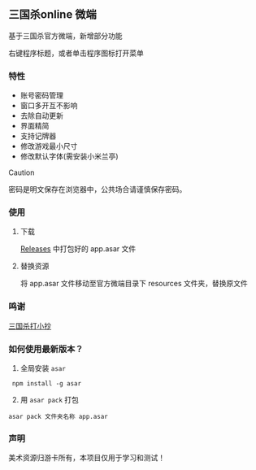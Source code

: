 ## 三国杀online 微端

基于三国杀官方微端，新增部分功能

右键程序标题，或者单击程序图标打开菜单

### 特性

- 账号密码管理
- 窗口多开互不影响
- 去除自动更新
- 界面精简
- 支持记牌器
- 修改游戏最小尺寸
- 修改默认字体(需安装小米兰亭)

> [!CAUTION]
> 密码是明文保存在浏览器中，公共场合请谨慎保存密码。

### 使用

1. 下载

   [Releases](https://github.com/llsccm/sgs-Electron/releases) 中打包好的 app.asar 文件

2. 替换资源

   将 app.asar 文件移动至官方微端目录下 resources 文件夹，替换原文件

### 鸣谢

[三国杀打小抄](https://greasyfork.org/zh-CN/scripts/448004)

### 如何使用最新版本？

1. 全局安装 `asar`

```
 npm install -g asar
```

2. 用 `asar pack` 打包

```
asar pack 文件夹名称 app.asar
```

### 声明

美术资源归游卡所有，本项目仅用于学习和测试！
